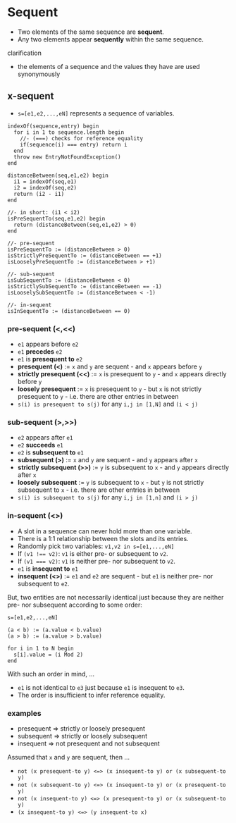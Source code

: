
# Sequent

* Two elements of the same sequence are **sequent**.
* Any two elements appear **sequently** within the same sequence.

clarification

* the elements of a sequence and the values they have are used synonymously

<!-- ======================================================================= -->

<!-- ======================================================================= -->
## x-sequent

* `s=[e1,e2,...,eN]` represents a sequence of variables.

```
indexOf(sequence,entry) begin
  for i in 1 to sequence.length begin
    //- (===) checks for reference equality
    if(sequence(i) === entry) return i
  end
  throw new EntryNotFoundException()
end

distanceBetween(seq,e1,e2) begin
  i1 = indexOf(seq,e1)
  i2 = indexOf(seq,e2)
  return (i2 - i1)
end

//- in short: (i1 < i2)
isPreSequentTo(seq,e1,e2) begin
  return (distanceBetween(seq,e1,e2) > 0)
end

//- pre-sequent
isPreSequentTo := (distanceBetween > 0)
isStrictlyPreSequentTo := (distanceBetween == +1)
isLooselyPreSequentTo := (distanceBetween > +1)

//- sub-sequent
isSubSequentTo := (distanceBetween < 0)
isStrictlySubSequentTo := (distanceBetween == -1)
isLooselySubSequentTo := (distanceBetween < -1)

//- in-sequent
isInSequentTo := (distanceBetween == 0)
```

### pre-sequent (<,<<)

* `e1` appears before `e2`
* `e1` **precedes** `e2`
* `e1` is **presequent to** `e2`
* **presequent (<)** := `x` and `y` are sequent -
  and `x` appears before `y`
* **strictly presequent (<<)** := `x` is presequent to `y` -
  and `x` appears directly before `y`
* **loosely presequent** := `x` is presequent to `y` -
  but `x` is not strictly presequent to `y` -
  i.e. there are other entries in between
* `s(i) is presequent to s(j)` for any `i,j in [1,N]` and `(i < j)`

### sub-sequent (>,>>)

* `e2` appears after `e1`
* `e2` **succeeds** `e1`
* `e2` is **subsequent to** `e1`
* **subsequent (>)** := `x` and `y` are sequent -
  and `y` appears after `x`
* **strictly subsequent (>>)** := `y` is subsequent to `x` -
  and `y` appears directly after `x`
* **loosely subsequent** := `y` is subsequent to `x` -
  but `y` is not strictly subsequent to `x` -
  i.e. there are other entries in between
* `s(i) is subsequent to s(j)` for any `i,j in [1,n]` and `(i > j)`

### in-sequent (<>)

* A slot in a sequence can never hold more than one variable.
* There is a 1:1 relationship between the slots and its entries.
* Randomly pick two variables: `v1,v2 in s=[e1,...,eN]`
* If `(v1 !== v2)`: `v1` is either pre- or subsequent to `v2`.
* If `(v1 === v2)`: `v1` is neither pre- nor subsequent to `v2`.
* `e1` is **insequent to** `e1`
* **insequent (<>)** := `e1` and `e2` are sequent -
  but `e1` is neither pre- nor subsequent to `e2`.

But, two entities are not necessarily identical just because they are neither
pre- nor subsequent according to some order:

```
s=[e1,e2,...,eN]

(a < b) := (a.value < b.value)
(a > b) := (a.value > b.value)

for i in 1 to N begin
  s[i].value = (i Mod 2)
end
```

With such an order in mind, ...

* `e1` is not identical to `e3` just because `e1` is insequent to `e3`.
* The order is insufficient to infer reference equality.

### examples

* presequent => strictly or loosely presequent
* subsequent => strictly or loosely subsequent
* insequent => not presequent and not subsequent

Assumed that `x` and `y` are sequent, then ...

* `not (x presequent-to y) <=> (x insequent-to y) or (x subsequent-to y)`
* `not (x subsequent-to y) <=> (x insequent-to y) or (x presequent-to y)`
* `not (x insequent-to y) <=> (x presequent-to y) or (x subsequent-to y)`
* `(x insequent-to y) <=> (y insequent-to x)`

